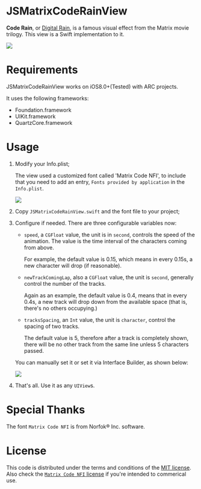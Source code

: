 # JSMatrixCodeRainView

**Code Rain**, or [Digital Rain](https://en.wikipedia.org/wiki/Matrix_digital_rain), is a famous visual effect from the Matrix movie trilogy. This view is a Swift implementation to it.

![](http://ww3.sinaimg.cn/large/5613ec79jw1f8hmevmxy9g20a00hsb29.gif)

# Requirements

JSMatrixCodeRainView works on iOS8.0+(Tested) with ARC projects.

It uses the following frameworks:
- Foundation.framework
- UIKit.framework
- QuartzCore.framework

# Usage

1. Modify your Info.plist;

    The view used a customized font called 'Matrix Code NFI', to include that you need to add an entry, `Fonts provided by application` in the `Info.plist`.

    ![](http://ww4.sinaimg.cn/large/5613ec79jw1f8hm06k2djj212m0meth1.jpg)

2. Copy `JSMatrixCodeRainView.swift` and the font file to your project;
3. Configure if needed. There are three configurable variables now:
    - `speed`, a `CGFloat` value, the unit is in `second`, controls the speed of the animation. The value is the time interval of the characters coming from above.
    
        For example, the default value is 0.15, which means in every 0.15s, a new character will drop (if reasonable).
    - `newTrackComingLap`, also a `CGFloat` value, the unit is `second`, generally control the number of the tracks.  
    
        Again as an example, the default value is 0.4, means that in every 0.4s, a new track will drop down from the available space (that is, there's no others occupying.)
    - `tracksSpacing`, an `Int` value, the unit is `character`, control the spacing of two tracks.
    
        The default value is 5, therefore after a track is completely shown, there will be no other track from the same line unless 5 characters passed.

          
    You can manually set it or set it via Interface Builder, as shown below:

    ![](http://ww1.sinaimg.cn/large/5613ec79jw1f8hq5majxfj20du050jrx.jpg)

4. That's all. Use it as any `UIView`s.

# Special Thanks

The font `Matrix Code NFI` is from Norfok® Inc. software.

# License

This code is distributed under the terms and conditions of the [MIT license](./LICENSE.md).
Also check the [`Matrix Code NFI` license](./NFILicense.txt) if you're intended to commerical use.